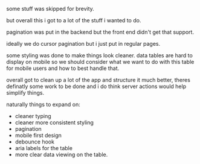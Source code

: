 some stuff was skipped for brevity.

but overall this i got to a lot of the stuff i wanted to do.

pagination was put in the backend but the front end didn't get that support.

ideally we do cursor pagination but i just put in regular pages.

some styling was done to make things look cleaner. data tables are hard to display on mobile so we should consider what we want to do with this table for mobile users and how to best handle that.

overall got to clean up a lot of the app and structure it much better, theres definatly some work to be done and i do think server actions would help simplify things.

naturally things to expand on:

- cleaner typing
- cleaner more consistent styling
- pagination
- mobile first design
- debounce hook
- aria labels for the table
- more clear data viewing on the table.

